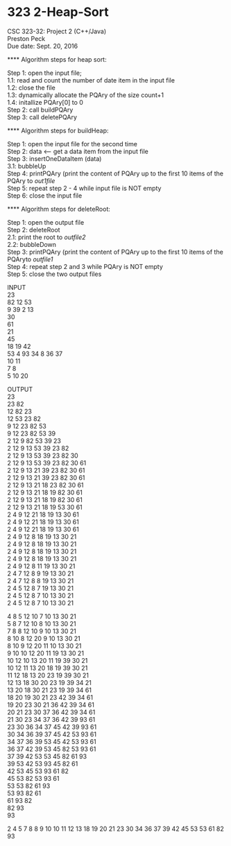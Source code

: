 # 323 2-Heap-Sort<br />
CSC 323-32: Project 2 <Heap Sort> (C++/Java)<br />
Preston Peck<br />
Due date: Sept. 20, 2016 <br />

**** Algorithm steps for heap sort:<br />

Step 1: open the input file;<br />
     1.1: read and count the number of date item in the input file<br />
     1.2: close the file<br />
     1.3: dynamically allocate the PQAry of the size count+1<br />
     1.4:  initallize PQAry[0] to 0<br />
Step 2: call buildPQAry<br />
Step 3: call deletePQAry<br />

**** Algorithm steps for buildHeap:<br />

Step 1: open the input file for the second time<br />
Step 2: data <-- get a data item from the input file<br />
Step 3: insertOneDataItem (data)<br />
     3.1: bubbleUp<br />
Step 4: printPQAry (print the content of PQAry up to the first 10 items of the PQAry to *out1file*<br />
Step 5: repeat step 2 - 4 while input file is NOT empty<br />
Step 6: close the input file<br />

**** Algorithm steps for deleteRoot:<br />

Step 1: open the output file<br />
Step 2: deleteRoot <br />
     2.1: print the root to *outfile2*<br />
     2.2: bubbleDown<br />
Step 3: printPQAry (print the content of PQAry up to the first 10 items of the PQAryto *outfile1*<br />
Step 4: repeat step 2 and 3 while PQAry is NOT empty<br />
Step 5: close the two output files<br />


INPUT<br />
23<br />
82 12 53<br />
9 39 2 13<br />
30<br />
61<br />
21<br />
45<br />
18 19 42<br />
53 4 93 34 8 36 37<br />
10 11<br />
7 8<br />
5 10 20<br />

OUTPUT<br />
23 <br />
23 82 <br />
12 82 23 <br />
12 53 23 82 <br />
9 12 23 82 53 <br />
9 12 23 82 53 39 <br />
2 12 9 82 53 39 23 <br />
2 12 9 13 53 39 23 82 <br />
2 12 9 13 53 39 23 82 30 <br />
2 12 9 13 53 39 23 82 30 61 <br />
2 12 9 13 21 39 23 82 30 61 <br />
2 12 9 13 21 39 23 82 30 61 <br />
2 12 9 13 21 18 23 82 30 61 <br />
2 12 9 13 21 18 19 82 30 61 <br />
2 12 9 13 21 18 19 82 30 61 <br />
2 12 9 13 21 18 19 53 30 61 <br />
2 4 9 12 21 18 19 13 30 61 <br />
2 4 9 12 21 18 19 13 30 61 <br />
2 4 9 12 21 18 19 13 30 61 <br />
2 4 9 12 8 18 19 13 30 21 <br />
2 4 9 12 8 18 19 13 30 21 <br />
2 4 9 12 8 18 19 13 30 21 <br />
2 4 9 12 8 18 19 13 30 21 <br />
2 4 9 12 8 11 19 13 30 21 <br />
2 4 7 12 8 9 19 13 30 21 <br />
2 4 7 12 8 8 19 13 30 21 <br />
2 4 5 12 8 7 19 13 30 21 <br />
2 4 5 12 8 7 10 13 30 21 <br />
2 4 5 12 8 7 10 13 30 21 <br />

4 8 5 12 10 7 10 13 30 21 <br />
5 8 7 12 10 8 10 13 30 21 <br />
7 8 8 12 10 9 10 13 30 21 <br />
8 10 8 12 20 9 10 13 30 21 <br />
8 10 9 12 20 11 10 13 30 21 <br />
9 10 10 12 20 11 19 13 30 21 <br />
10 12 10 13 20 11 19 39 30 21 <br />
10 12 11 13 20 18 19 39 30 21 <br />
11 12 18 13 20 23 19 39 30 21 <br />
12 13 18 30 20 23 19 39 34 21 <br />
13 20 18 30 21 23 19 39 34 61 <br />
18 20 19 30 21 23 42 39 34 61 <br />
19 20 23 30 21 36 42 39 34 61 <br />
20 21 23 30 37 36 42 39 34 61 <br />
21 30 23 34 37 36 42 39 93 61 <br />
23 30 36 34 37 45 42 39 93 61 <br />
30 34 36 39 37 45 42 53 93 61 <br />
34 37 36 39 53 45 42 53 93 61 <br />
36 37 42 39 53 45 82 53 93 61 <br />
37 39 42 53 53 45 82 61 93 <br />
39 53 42 53 93 45 82 61 <br />
42 53 45 53 93 61 82 <br />
45 53 82 53 93 61 <br />
53 53 82 61 93 <br />
53 93 82 61 <br />
61 93 82 <br />
82 93 <br />
93<br />

2 4 5 7 8 8 9 10 10 11 12 13 18 19 20 21 23 30 34 36 37 39 42 45 53 53 61 82 93<br />
